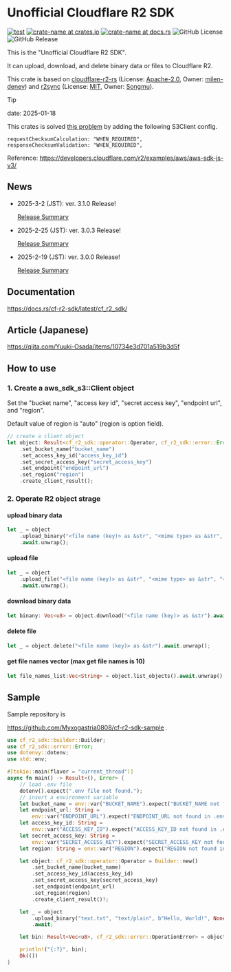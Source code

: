 # Unofficial Cloudflare R2 SDK

[![test](https://github.com/Myxogastria0808/cf-r2-sdk/actions/workflows/test.yaml/badge.svg)](https://github.com/Myxogastria0808/cf-r2-sdk/actions/workflows/test.yaml)
[![crate-name at crates.io](https://img.shields.io/crates/v/cf-r2-sdk.svg)](https://crates.io/crates/cf-r2-sdk)
[![crate-name at docs.rs](https://docs.rs/cf-r2-sdk/badge.svg)](https://docs.rs/cf-r2-sdk)
![GitHub License](https://img.shields.io/github/license/Myxogastria0808/cf-r2-sdk)
![GitHub Release](https://img.shields.io/github/v/release/Myxogastria0808/cf-r2-sdk)

This is the "Unofficial Cloudflare R2 SDK".

It can upload, download, and delete binary data or files to Cloudflare R2.

This crate is based on [cloudflare-r2-rs](https://crates.io/crates/cloudflare-r2-rs) (License: [Apache-2.0](https://choosealicense.com/licenses/apache-2.0/), Owner: [milen-denev](https://github.com/milen-denev)) and [r2sync](https://crates.io/crates/r2sync) (License: [MIT](https://github.com/Songmu/r2sync/blob/main/LICENSE), Owner: [Songmu](https://github.com/Songmu)).

> [!TIP]
> date: 2025-01-18
>
> This crates is solved [this problem](https://www.cloudflarestatus.com/incidents/t5nrjmpxc1cj) by adding the following S3Client config.
>
> ```
> requestChecksumCalculation: "WHEN_REQUIRED",
> responseChecksumValidation: "WHEN_REQUIRED",
> ```
>
> Reference: https://developers.cloudflare.com/r2/examples/aws/aws-sdk-js-v3/

## News

- 2025-3-2 (JST): ver. 3.1.0 Release!

  [Release Summary](https://github.com/Myxogastria0808/cf-r2-sdk/releases/tag/3.1.0)

- 2025-2-25 (JST): ver. 3.0.3 Release!

  [Release Summary](https://github.com/Myxogastria0808/cf-r2-sdk/releases/tag/3.0.3)

- 2025-2-19 (JST): ver. 3.0.0 Release!

  [Release Summary](https://github.com/Myxogastria0808/cf-r2-sdk/releases/tag/3.0.0)

## Documentation

https://docs.rs/cf-r2-sdk/latest/cf_r2_sdk/

## Article (Japanese)

https://qiita.com/Yuuki-Osada/items/10734e3d701a519b3d5f

## How to use

### 1. Create a aws_sdk_s3::Client object

Set the "bucket name", "access key id", "secret access key", "endpoint url", and "region".

Default value of region is "auto" (region is option field).

```rust
// create a client object
let object: Result<cf_r2_sdk::operator::Operator, cf_r2_sdk::error::Error> = Builder::new()
    .set_bucket_name("bucket_name")
    .set_access_key_id("access_key_id")
    .set_secret_access_key("secret_access_key")
    .set_endpoint("endpoint_url")
    .set_region("region")
    .create_client_result();
```

### 2. Operate R2 object strage

#### upload binary data

```rust
let _ = object
    .upload_binary("<file name (key)> as &str", "<mime type> as &str", "<binary data> as &[u8]", "<cache> as Option<&str> (None is 'no-cache')")
    .await.unwrap();
```

#### upload file

```rust
let _ = object
    .upload_file("<file name (key)> as &str", "<mime type> as &str", "<file path> as &str", "<cache> as Option<&str> (None is "no-cache")")
    .await.unwrap();
```

#### download binary data

```rust
let binany: Vec<u8> = object.download("<file name (key)> as &str").await.unwrap();
```

#### delete file

```rust
let _ = object.delete("<file name (key)> as &str").await.unwrap();
```

#### get file names vector (max get file names is 10)

```rust
let file_names_list:Vec<String> = object.list_objects().await.unwrap();
```

## Sample

Sample repository is

https://github.com/Myxogastria0808/cf-r2-sdk-sample .

```rust
use cf_r2_sdk::builder::Builder;
use cf_r2_sdk::error::Error;
use dotenvy::dotenv;
use std::env;

#[tokio::main(flavor = "current_thread")]
async fn main() -> Result<(), Error> {
    // load .env file
    dotenv().expect(".env file not found.");
    // insert a environment variable
    let bucket_name = env::var("BUCKET_NAME").expect("BUCKET_NAME not found in .env file.");
    let endpoint_url: String =
        env::var("ENDPOINT_URL").expect("ENDPOINT_URL not found in .env file.");
    let access_key_id: String =
        env::var("ACCESS_KEY_ID").expect("ACCESS_KEY_ID not found in .env file.");
    let secret_access_key: String =
        env::var("SECRET_ACCESS_KEY").expect("SECRET_ACCESS_KEY not found in .env file.");
    let region: String = env::var("REGION").expect("REGION not found in .env file.");

    let object: cf_r2_sdk::operator::Operator = Builder::new()
        .set_bucket_name(bucket_name)
        .set_access_key_id(access_key_id)
        .set_secret_access_key(secret_access_key)
        .set_endpoint(endpoint_url)
        .set_region(region)
        .create_client_result()?;

    let _ = object
        .upload_binary("text.txt", "text/plain", b"Hello, World!", None)
        .await;

    let bin: Result<Vec<u8>, cf_r2_sdk::error::OperationError> = object.download("text.txt").await;

    println!("{:?}", bin);
    Ok(())
}
```
